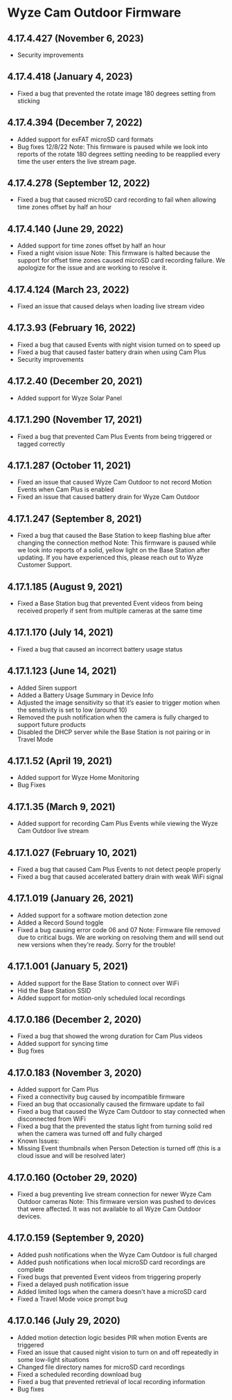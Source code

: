# Wyze Cam Outdoor Firmware
## 4.17.4.427 (November 6, 2023)
* Security improvements
## 4.17.4.418 (January 4, 2023)
* Fixed a bug that prevented the rotate image 180 degrees setting from sticking
## 4.17.4.394 (December 7, 2022)
* Added support for exFAT microSD card formats
* Bug fixes
12/8/22 Note: This firmware is paused while we look into reports of the rotate 180 degrees setting needing to be reapplied every time the user enters the live stream page.
## 4.17.4.278 (September 12, 2022)
* Fixed a bug that caused microSD card recording to fail when allowing time zones offset by half an hour
## 4.17.4.140 (June 29, 2022)
* Added support for time zones offset by half an hour
* Fixed a night vision issue
Note: This firmware is halted because the support for offset time zones caused microSD card recording failure. We apologize for the issue and are working to resolve it.
## 4.17.4.124 (March 23, 2022)
* Fixed an issue that caused delays when loading live stream video
## 4.17.3.93 (February 16, 2022)
* Fixed a bug that caused Events with night vision turned on to speed up
* Fixed a bug that caused faster battery drain when using Cam Plus
* Security improvements
## 4.17.2.40 (December 20, 2021)
* Added support for Wyze Solar Panel
## 4.17.1.290 (November 17, 2021)
* Fixed a bug that prevented Cam Plus Events from being triggered or tagged correctly
## 4.17.1.287 (October 11, 2021)
* Fixed an issue that caused Wyze Cam Outdoor to not record Motion Events when Cam Plus is enabled
* Fixed an issue that caused battery drain for Wyze Cam Outdoor
## 4.17.1.247 (September 8, 2021)
* Fixed a bug that caused the Base Station to keep flashing blue after changing the connection method
Note: This firmware is paused while we look into reports of a solid, yellow light on the Base Station after updating. If you have experienced this, please reach out to Wyze Customer Support.
## 4.17.1.185 (August 9, 2021)
* Fixed a Base Station bug that prevented Event videos from being received properly if sent from multiple cameras at the same time
## 4.17.1.170 (July 14, 2021)
* Fixed a bug that caused an incorrect battery usage status
## 4.17.1.123 (June 14, 2021)
*  Added Siren support
* Added a Battery Usage Summary in Device Info
* Adjusted the image sensitivity so that it’s easier to trigger motion when the sensitivity is set to low (around 10)
* Removed the push notification when the camera is fully charged to support future products
* Disabled the DHCP server while the Base Station is not pairing or in Travel Mode
## 4.17.1.52 (April 19, 2021)
* Added support for Wyze Home Monitoring
* Bug Fixes
## 4.17.1.35 (March 9, 2021)
* Added support for recording Cam Plus Events while viewing the Wyze Cam Outdoor live stream
## 4.17.1.027 (February 10, 2021)
* Fixed a bug that caused Cam Plus Events to not detect people properly
* Fixed a bug that caused accelerated battery drain with weak WiFi signal
## 4.17.1.019 (January 26, 2021)
* Added support for a software motion detection zone
* Added a Record Sound toggle
* Fixed a bug causing error code 06 and 07
Note: Firmware file removed due to critical bugs. We are working on resolving them and will send out new versions when they're ready. Sorry for the trouble!
## 4.17.1.001 (January 5, 2021)
* Added support for the Base Station to connect over WiFi
* Hid the Base Station SSID
* Added support for motion-only scheduled local recordings
## 4.17.0.186 (December 2, 2020)
* Fixed a bug that showed the wrong duration for Cam Plus videos
* Added support for syncing time
* Bug fixes
## 4.17.0.183 (November 3, 2020)
* Added support for Cam Plus
* Fixed a connectivity bug caused by incompatible firmware
* Fixed an bug that occasionally caused the firmware update to fail
* Fixed a bug that caused the Wyze Cam Outdoor to stay connected when disconnected from WiFi
* Fixed a bug that the prevented the status light from turning solid red when the camera was turned off and fully charged
* Known Issues:
* Missing Event thumbnails when Person Detection is turned off (this is a cloud issue and will be resolved later)
## 4.17.0.160 (October 29, 2020)
* Fixed a bug preventing live stream connection for newer Wyze Cam Outdoor cameras
Note: This firmware version was pushed to devices that were affected. It was not available to all Wyze Cam Outdoor devices.
## 4.17.0.159 (September 9, 2020)
* Added push notifications when the Wyze Cam Outdoor is full charged
* Added push notifications when local microSD card recordings are complete
* Fixed bugs that prevented Event videos from triggering properly
* Fixed a delayed push notification issue
* Added limited logs when the camera doesn't have a microSD card
* Fixed a Travel Mode voice prompt bug
## 4.17.0.146 (July 29, 2020)
* Added motion detection logic besides PIR when motion Events are triggered
* Fixed an issue that caused night vision to turn on and off repeatedly in some low-light situations
* Changed file directory names for microSD card recordings
* Fixed a scheduled recording download bug
* Fixed a bug that prevented retrieval of local recording information
* Bug fixes
